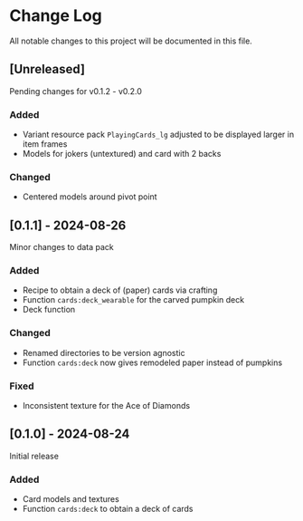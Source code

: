 
# Change Log
All notable changes to this project will be documented in this file.

## [Unreleased]
Pending changes for v0.1.2 - v0.2.0

### Added
- Variant resource pack `PlayingCards_lg` adjusted to be displayed larger in item frames
- Models for jokers (untextured) and card with 2 backs

### Changed
- Centered models around pivot point


## [0.1.1] - 2024-08-26
Minor changes to data pack
 
### Added
- Recipe to obtain a deck of (paper) cards via crafting
- Function `cards:deck_wearable` for the carved pumpkin deck 
- Deck function

### Changed
- Renamed directories to be version agnostic
- Function `cards:deck` now gives remodeled paper instead of pumpkins

### Fixed
- Inconsistent texture for the Ace of Diamonds
 
## [0.1.0] - 2024-08-24
Initial release
 
### Added
- Card models and textures
- Function `cards:deck` to obtain a deck of cards